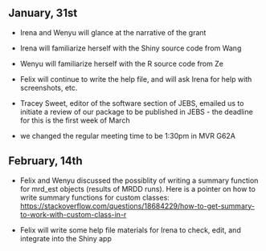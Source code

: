 ## January, 31st

- Irena and Wenyu will glance at the narrative of the grant
- Irena will familiarize herself with the Shiny source code from Wang
- Wenyu will familiarize herself with the R source code from Ze
- Felix will continue to write the help file, and will ask Irena for help with screenshots, etc. 
- Tracey Sweet, editor of the software section of JEBS, emailed us to initiate a review of our package to be published in JEBS - the deadline for this is the first week of March

- we changed the regular meeting time to be 1:30pm in MVR G62A


## February, 14th

- Felix and Wenyu discussed the possiblity of writing a summary function for mrd_est objects (results of MRDD runs). Here is a pointer on how to write summary functions for custom classes: https://stackoverflow.com/questions/18684229/how-to-get-summary-to-work-with-custom-class-in-r

- Felix will write some help file materials for Irena to check, edit, and integrate into the Shiny app
